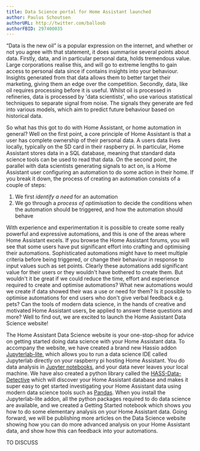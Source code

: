 ```yaml
---
title: Data Science portal for Home Assistant launched
author: Paulus Schoutsen
authorURL: http://twitter.com/balloob
authorFBID: 297400035
---
```


“Data is the new oil” is a popular expression on the internet, and whether or not you agree with that statement, it does summarise several points about data. Firstly, data, and in particular personal data, holds tremendous value. Large corporations realise this, and will go to extreme lengths to gain access to personal data since if contains insights into your behaviour. Insights generated from that data allows them to better target their marketing, giving them an edge over the competition. Secondly, data, like oil requires processing before it is useful. Whilst oil is processed in refineries, data is processed by 'data scientists', who use various statistical techniques to separate signal from noise. The signals they generate are fed into various models, which aim to predict future behaviour based on historical data.

So what has this got to do with Home Assistant, or home automation in general? Well on the first point, a core principle of Home Assistant is that a user has complete ownership of their personal data. A users data lives locally, typically on the SD card in their raspberry pi. In particular, Home Assistant stores data in a SQL database, meaning that standard data science tools can be used to read that data. On the second point, the parallel with data scientists generating signals to act on, is a Home Assistant user configuring an automation to do some action in their home. If you break it down, the process of creating an automation consists of a couple of  steps:

1. We first *identify a need* for an automation
2. We go through a *process of optimisation* to decide the conditions when the automation should be triggered, and how the automation should behave

With experience and experimentation it is possible to create some really powerful and expressive automations, and this is one of the areas where Home Assistant excels. If you browse the Home Assistant forums, you will see that some users have put significant effort into crafting and optimising their automations. Sophisticated automations might have to meet multiple criteria before being triggered, or change their behaviour in response to input values such as set points. Clearly these automations add significant value for their users or they wouldn't have bothered to create them. But wouldn't it be great if we could reduce the time, effort and experience required to create and optimise automations? What new automations would we create if data showed their was a use or need for them? Is it possible to optimise automations for end users who don't give verbal feedback e.g. pets? Can the tools of modern data science, in the hands of creative and motivated Home Assistant users, be applied to answer these questions and more? Well to find out, we are excited to launch the Home Assistant Data Science website!

The Home Assistant Data Science website is your one-stop-shop for advice on getting started doing data science with your Home Assistant data. To accompany the website, we have created a brand new Hassio addon [Jupyterlab-lite](https://github.com/hassio-addons/addon-jupyterlab-lite), which allows you to run a data science IDE called Jupyterlab directly on your raspberry pi hosting Home Assistant. You do data analysis in [Jupyter notebooks](https://jupyter.org/), and your data never leaves your local machine. We have also created a python library called the [HASS-Data-Detective](https://github.com/robmarkcole/HASS-data-detective) which will discover your Home Assistant database and makes it super easy to get started investigating your Home Assistant data using modern data science tools such as [Pandas](https://pandas.pydata.org/). When you install the Jupyterlab-lite addon, all the python packages required to do data science are available, and we created a Getting Started notebook which shows you how to do some elementary analysis on your Home Assistant data. Going forward, we will be publishing more articles on the Data Science website showing how you can do more advanced analysis on your Home Assistant data, and show how this can feedback into your automations.

TO DISCUSS  

